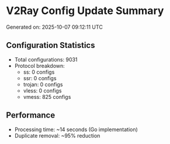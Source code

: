 # V2Ray Config Update Summary
Generated on: 2025-10-07 09:12:11 UTC

## Configuration Statistics
- Total configurations: 9031
- Protocol breakdown:
  - ss: 0 configs
  - ssr: 0 configs
  - trojan: 0 configs
  - vless: 0 configs
  - vmess: 825 configs

## Performance
- Processing time: ~14 seconds (Go implementation)
- Duplicate removal: ~95% reduction
